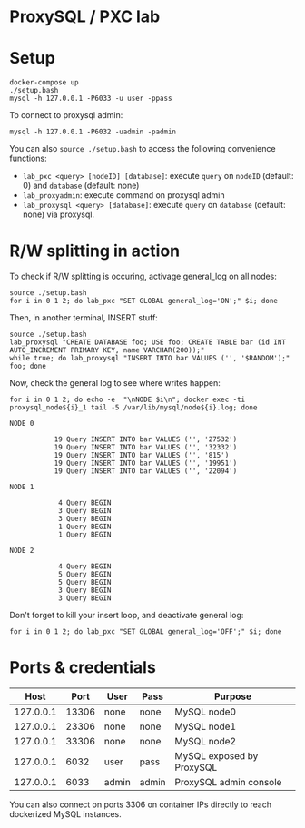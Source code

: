 ProxySQL / PXC lab
==================

# Setup

```
docker-compose up
./setup.bash
mysql -h 127.0.0.1 -P6033 -u user -ppass
```

To connect to proxysql admin:

```
mysql -h 127.0.0.1 -P6032 -uadmin -padmin
```

You can also `source ./setup.bash` to access the following convenience functions:

- `lab_pxc <query> [nodeID] [database]`: execute `query` on `nodeID` (default: 0) and `database` (default: none)
- `lab_proxyadmin`: execute command on proxysql admin
- `lab_proxysql <query> [database]`: execute `query` on  `database` (default: none) via proxysql.


# R/W splitting in action

To check if R/W splitting is occuring, activage general_log on all nodes:

```
source ./setup.bash
for i in 0 1 2; do lab_pxc "SET GLOBAL general_log='ON';" $i; done
```

Then, in another terminal, INSERT stuff:

```
source ./setup.bash
lab_proxysql "CREATE DATABASE foo; USE foo; CREATE TABLE bar (id INT AUTO_INCREMENT PRIMARY KEY, name VARCHAR(200));"
while true; do lab_proxysql "INSERT INTO bar VALUES ('', '$RANDOM');" foo; done
```

Now, check the general log to see where writes happen:

```
for i in 0 1 2; do echo -e  "\nNODE $i\n"; docker exec -ti proxysql_node${i}_1 tail -5 /var/lib/mysql/node${i}.log; done

NODE 0

           19 Query INSERT INTO bar VALUES ('', '27532')
           19 Query INSERT INTO bar VALUES ('', '32332')
           19 Query INSERT INTO bar VALUES ('', '815')
           19 Query INSERT INTO bar VALUES ('', '19951')
           19 Query INSERT INTO bar VALUES ('', '22094')

NODE 1

            4 Query BEGIN
            3 Query BEGIN
            3 Query BEGIN
            1 Query BEGIN
            1 Query BEGIN

NODE 2

            4 Query BEGIN
            5 Query BEGIN
            5 Query BEGIN
            3 Query BEGIN
            3 Query BEGIN
```

Don't forget to kill your insert loop, and deactivate general log:

```
for i in 0 1 2; do lab_pxc "SET GLOBAL general_log='OFF';" $i; done
```

# Ports & credentials

| Host      | Port  | User  | Pass  | Purpose                   |
|-----------|-------|-------|-------|---------------------------|
| 127.0.0.1 | 13306 | none  | none  | MySQL node0               |
| 127.0.0.1 | 23306 | none  | none  | MySQL node1               |
| 127.0.0.1 | 33306 | none  | none  | MySQL node2               |
| 127.0.0.1 | 6032  | user  | pass  | MySQL exposed by ProxySQL |
| 127.0.0.1 | 6033  | admin | admin | ProxySQL admin console    |

You can also connect on ports 3306 on container IPs directly to reach dockerized MySQL instances.
